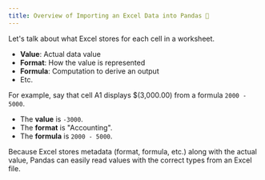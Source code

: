 ```yaml
---
title: Overview of Importing an Excel Data into Pandas 🧭
---
```


Let's talk about what Excel stores for each cell in a worksheet.

- **Value**: Actual data value
- **Format**: How the value is represented
- **Formula**: Computation to derive an output
- Etc.

For example, say that cell A1 displays \$(3,000.00) from a formula `2000 - 5000`.

- The **value** is `-3000`.
- The **format** is "Accounting".
- The **formula** is `2000 - 5000`.

Because Excel stores metadata (format, formula, etc.) along with the actual value, Pandas can easily read values with the correct types from an Excel file.
